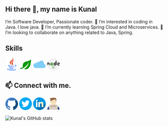 ## Hi there 👋, my name is Kunal

I’m Software Developer, Passionate coder. 👀 I’m interested in coding in Java. I love java. 🌱 I’m currently learning Spring Cloud and Microservices.
💞️ I’m looking to collaborate on anything related to Java, Spring.

## Skills
<img src="icons/java.png" alt='java' height='40'>&nbsp;<img src="icons/spring.webp" alt='Spring' height='40'>&nbsp;<img src="icons/aws.png" alt='Aws' height='40'>&nbsp;<img src="icons/nodejs.png" alt='node' height='40'>

## 📫 Connect with me.

[<img src="icons/github.png" alt='github' height='40'>](https://github.com/kunalvarpe) 
[<img src="icons/twitter.png" alt='linkedin' height='40'>](https://twitter.com/TheKunalVarpe)
[<img src="icons/linkedin.png" alt='linkedin' height='40'>](https://www.linkedin.com/in/kunalvarpe)
[<img src="icons/website.png" alt='twitter' height='40'>](https://techiekv.blogspot.com/)

![Kunal's GitHub stats](https://github-readme-stats.vercel.app/api?username=kunalvarpe&show_icons=true&theme=transparent)
